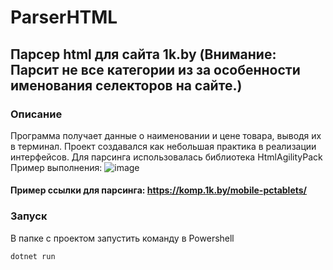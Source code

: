 # ParserHTML
## Парсер html для сайта 1k.by (Внимание: Парсит не все категории из за особенности именования селекторов на сайте.)
### Описание
Программа получает данные о наименовании и цене товара, выводя их в терминал. Проект создавался как небольшая практика в реализации интерфейсов. Для парсинга использовалась библиотека HtmlAgilityPack
Пример выполнения:
![image](https://user-images.githubusercontent.com/42521707/125164137-683ce800-e199-11eb-9238-56a5a2134df1.png)
#### Пример ссылки для парсинга: https://komp.1k.by/mobile-pctablets/
### Запуск
В папке с проектом запустить команду в Powershell
```
dotnet run
```

